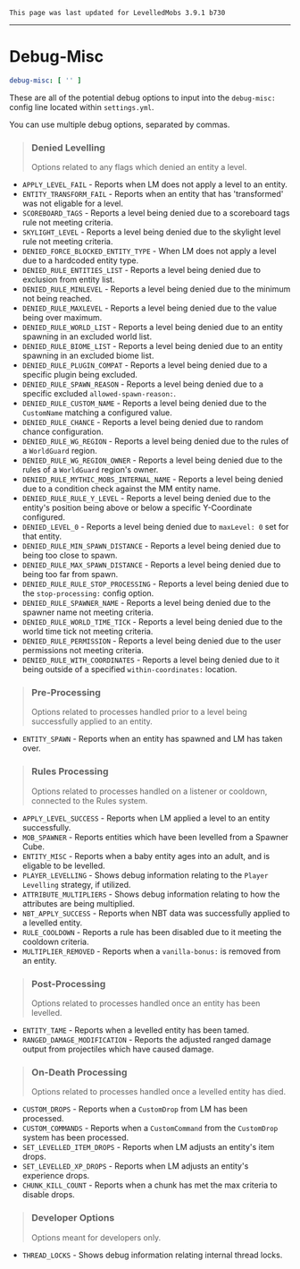 ```
This page was last updated for LevelledMobs 3.9.1 b730
```

***

# Debug-Misc

```yml
debug-misc: [ '' ]
```

These are all of the potential debug options to input into the `debug-misc:` config line located within `settings.yml`.

You can use multiple debug options, separated by commas. 

> ### Denied Levelling<br />
> Options related to any flags which denied an entity a level.
* `APPLY_LEVEL_FAIL` - Reports when LM does not apply a level to an entity.
* `ENTITY_TRANSFORM_FAIL` - Reports when an entity that has 'transformed' was not eligable for a level.
* `SCOREBOARD_TAGS` - Reports a level being denied due to a scoreboard tags rule not meeting criteria.
* `SKYLIGHT_LEVEL` - Reports a level being denied due to the skylight level rule not meeting criteria.
* `DENIED_FORCE_BLOCKED_ENTITY_TYPE` - When LM does not apply a level due to a hardcoded entity type.
* `DENIED_RULE_ENTITIES_LIST` - Reports a level being denied due to exclusion from entity list.
* `DENIED_RULE_MINLEVEL` - Reports a level being denied due to the minimum not being reached.
* `DENIED_RULE_MAXLEVEL` - Reports a level being denied due to the value being over maximum.
* `DENIED_RULE_WORLD_LIST` - Reports a level being denied due to an entity spawning in an excluded world list.
* `DENIED_RULE_BIOME_LIST` - Reports a level being denied due to an entity spawning in an excluded biome list.
* `DENIED_RULE_PLUGIN_COMPAT` - Reports a level being denied due to a specific plugin being excluded.
* `DENIED_RULE_SPAWN_REASON` - Reports a level being denied due to a specific excluded `allowed-spawn-reason:`.
* `DENIED_RULE_CUSTOM_NAME` - Reports a level being denied due to the `CustomName` matching a configured value.
* `DENIED_RULE_CHANCE` - Reports a level being denied due to random chance configuration.
* `DENIED_RULE_WG_REGION` - Reports a level being denied due to the rules of a `WorldGuard` region.
* `DENIED_RULE_WG_REGION_OWNER` - Reports a level being denied due to the rules of a `WorldGuard` region's owner.
* `DENIED_RULE_MYTHIC_MOBS_INTERNAL_NAME` - Reports a level being denied due to a condition check against the MM entity name.
* `DENIED_RULE_RULE_Y_LEVEL` - Reports a level being denied due to the entity's position being above or below a specific Y-Coordinate configured.
* `DENIED_LEVEL_0` - Reports a level being denied due to `maxLevel: 0` set for that entity.
* `DENIED_RULE_MIN_SPAWN_DISTANCE` - Reports a level being denied due to being too close to spawn.
* `DENIED_RULE_MAX_SPAWN_DISTANCE` - Reports a level being denied due to being too far from spawn.
* `DENIED_RULE_RULE_STOP_PROCESSING` - Reports a level being denied due to the `stop-processing:` config option.
* `DENIED_RULE_SPAWNER_NAME` - Reports a level being denied due to the spawner name not meeting criteria.
* `DENIED_RULE_WORLD_TIME_TICK` - Reports a level being denied due to the world time tick not meeting criteria.
* `DENIED_RULE_PERMISSION` - Reports a level being denied due to the user permissions not meeting criteria.
* `DENIED_RULE_WITH_COORDINATES` - Reports a level being denied due to it being outside of a specified `within-coordinates:` location.

> ### Pre-Processing<br />
> Options related to processes handled prior to a level being successfully applied to an entity.
* `ENTITY_SPAWN` - Reports when an entity has spawned and LM has taken over.

> ### Rules Processing<br />
> Options related to processes handled on a listener or cooldown, connected to the Rules system.
* `APPLY_LEVEL_SUCCESS` - Reports when LM applied a level to an entity successfully.
* `MOB_SPAWNER` - Reports entities which have been levelled from a Spawner Cube.
* `ENTITY_MISC` - Reports when a baby entity ages into an adult, and is eligable to be levelled.
* `PLAYER_LEVELLING` - Shows debug information relating to the `Player Levelling` strategy, if utilized.
* `ATTRIBUTE_MULTIPLIERS` - Shows debug information relating to how the attributes are being multiplied.
* `NBT_APPLY_SUCCESS` - Reports when NBT data was successfully applied to a levelled entity.
* `RULE_COOLDOWN` - Reports a rule has been disabled due to it meeting the cooldown criteria.
* `MULTIPLIER_REMOVED` - Reports when a `vanilla-bonus:` is removed from an entity.

> ### Post-Processing<br />
> Options related to processes handled once an entity has been levelled.
* `ENTITY_TAME` - Reports when a levelled entity has been tamed.
* `RANGED_DAMAGE_MODIFICATION` - Reports the adjusted ranged damage output from projectiles which have caused damage.

> ### On-Death Processing<br />
> Options related to processes handled once a levelled entity has died.
* `CUSTOM_DROPS` - Reports when a `CustomDrop` from LM has been processed.
* `CUSTOM_COMMANDS` - Reports when a `CustomCommand` from the `CustomDrop` system has been processed.
* `SET_LEVELLED_ITEM_DROPS` - Reports when LM adjusts an entity's item drops.
* `SET_LEVELLED_XP_DROPS` - Reports when LM adjusts an entity's experience drops.
* `CHUNK_KILL_COUNT` - Reports when a chunk has met the max criteria to disable drops.

> ### Developer Options<br />
> Options meant for developers only. 
* `THREAD_LOCKS` - Shows debug information relating internal thread locks.

